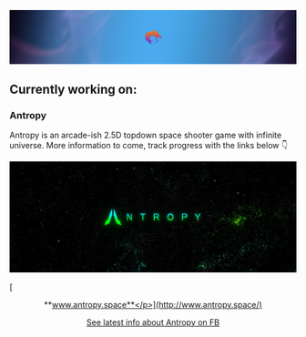 ![Shrimp horizontal background](/horizontal_image.jpg?raw=true)

## Currently working on:

### Antropy
Antropy is an arcade-ish 2.5D topdown space shooter game with infinite universe. More information to come, track progress with the links below 👇

![Antropy panel](/GitHub_BG.jpg?raw=true)

[<p align="center">**www.antropy.space**</p>](http://www.antropy.space/)

[<p align="center">See latest info about Antropy on FB</p>](https://www.facebook.com/AntropyGame/)

